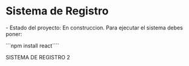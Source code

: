 <h1> Sistema de Registro</h1>
- Estado del proyecto: En construccion.
  Para ejecutar el sistema debes poner:

```npm install react````

SISTEMA DE REGISTRO 2
